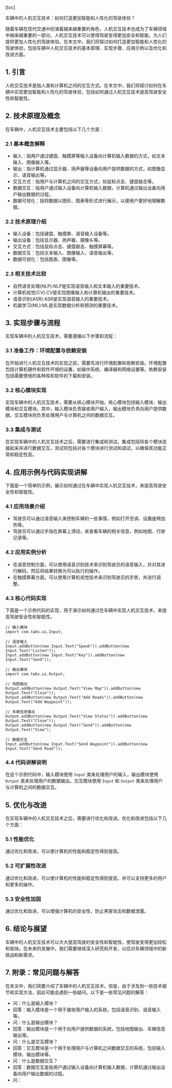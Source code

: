
[toc]                    
                
                
车辆中的人机交互技术：如何打造更加智能和人性化的驾驶体验？

随着车辆在现代交通中扮演着越来越重要的角色，人机交互技术也成为了车辆领域中越来越重要的一部分。人机交互技术可以使得驾驶变得更加安全和智能，为人们提供更加人性化的驾驶体验。在本文中，我们将探讨如何打造更加智能和人性化的驾驶体验，包括车辆中人机交互技术的基本原理、实现步骤、应用示例以及优化和改进方面。

## 1. 引言

人机交互技术是指人类和计算机之间的交互方式。在本文中，我们将探讨如何在车辆中实现更加智能和人性化的驾驶体验，包括如何通过人机交互技术提高驾驶安全性和智能性。

## 2. 技术原理及概念

在车辆中，人机交互技术主要包括以下几个方面：

### 2.1 基本概念解释

* 输入：指用户通过键盘、触摸屏等输入设备向计算机输入数据的方式，如文本输入、图像输入等。
* 输出：指计算机通过显示器、扬声器等设备向用户提供数据的方式，如图像显示、语音输出等。
* 交互方式：指用户与计算机之间的交互方式，如鼠标点击、键盘敲击等。
* 数据交互：指用户通过输入设备向计算机输入数据，计算机通过输出设备向用户输出数据的过程。
* 数据可视化：指将数据以图形、图表等形式进行展示，以便用户更好地理解数据。

### 2.2 技术原理介绍

* 输入设备：包括键盘、触摸屏、语音输入设备等。
* 输出设备：包括显示器、扬声器、摄像头等。
* 交互方式：包括鼠标点击、键盘敲击、触摸屏幕等。
* 数据交互：包括文本输入、图像输入、语音输出等。
* 数据可视化：包括图表、图像等。

### 2.3 相关技术比较

* 自然语言处理(NLP):NLP是实现语音输入和文本输入的重要技术。
* 计算机视觉(CV):CV是实现图像输入和计算机输出的重要技术。
* 语音识别(ASR):ASR是实现语音输入的重要技术。
* 机器学习(ML):ML是实现数据分析和预测的重要技术。

## 3. 实现步骤与流程

实现车辆中的人机交互技术，需要遵循以下步骤和流程：

### 3.1 准备工作：环境配置与依赖安装

在开始进行人机交互技术的实现之前，需要先进行环境配置和依赖安装。环境配置包括计算机硬件和软件环境的设置，如操作系统、编译器和网络设置等。依赖安装包括需要使用的各种库和软件的下载和安装。

### 3.2 核心模块实现

实现车辆中的人机交互技术，需要从核心模块开始。核心模块包括输入模块、输出模块和交互模块。其中，输入模块负责接收用户输入，输出模块负责向用户提供数据，交互模块则负责处理用户与计算机之间的数据交互。

### 3.3 集成与测试

在实现车辆中的人机交互技术之后，需要进行集成和测试。集成包括将各个模块连接起来并进行数据交互，测试则包括对各个模块进行测试和调试，以确保其功能正常和稳定性高。

## 4. 应用示例与代码实现讲解

下面是一个简单的示例，展示如何通过在车辆中实现人机交互技术，来提高驾驶安全性和智能性。

### 4.1 应用场景介绍

* 驾驶员可以通过语音输入来控制车辆的一些事情，例如打开空调、设置座椅加热等。
* 驾驶员可以通过手指在屏幕上滑动，来查看车辆的相关信息，例如地图、行驶记录等。

### 4.2 应用实例分析

* 在语音控制方面，可以使用语音识别技术来识别驾驶员的语音输入，并对其进行解码，然后将结果转换为可以执行的操作。
* 在触摸屏幕方面，可以使用计算机视觉技术来识别驾驶员的手势，并进行调整。

### 4.3 核心代码实现

下面是一个示例代码的实现，用于演示如何通过在车辆中实现人机交互技术，来提高驾驶安全性和智能性。

```
// 输入模块
import com.twbs.ui.Input;

// 语音输入
Input.addButton(new Input.Text("Speak")).addButton(new Input.Text("Listen"));
Input.addButton(new Input.Text("Key")).addButton(new Input.Text("Send"));

// 输出模块
import com.twbs.ui.Output;

// 地图输出
Output.addButton(new Output.Text("View Map")).addButton(new Output.Text("Close"));
Output.addButton(new Output.Text("Add Roads")).addButton(new Output.Text("Add Waypoint"));

// 车辆信息输出
Output.addButton(new Output.Text("View Status")).addButton(new Output.Text("Close"));
Output.addButton(new Output.Text("Send")).addButton(new Output.Text("View");

// 数据交互
Input.addButton(new Input.Text("Send Waypoint")).addButton(new Input.Text("Send Road"));
```

### 4.4 代码讲解说明

在这个示例代码中，输入模块使用 `Input` 类来处理用户的输入，输出模块使用 `Output` 类来处理用户的数据输出。交互模块使用 `Input` 和 `Output` 类来处理用户与计算机之间的数据交互。

## 5. 优化与改进

在实现车辆中的人机交互技术之后，需要进行优化和改进。优化和改进包括以下几个方面：

### 5.1 性能优化

通过优化和改进，可以使计算机的性能和稳定性得到提高。

### 5.2 可扩展性改进

通过优化和改进，可以使计算机的性能和稳定性得到提高，并可以支持更多的用户和更多的操作。

### 5.3 安全性加固

通过优化和改进，可以增强计算机的安全性，防止黑客攻击和数据泄露。

## 6. 结论与展望

车辆中的人机交互技术可以大大提高驾驶的安全性和智能性，使驾驶变得更加轻松和愉快。在未来的发展中，我们需要继续深入研究和开发，以应对车辆领域中的新挑战和新需求。

## 7. 附录：常见问题与解答

在本文中，我们简要介绍了车辆中的人机交互技术。但是，由于涉及到一些技术细节和实现方法，因此可能会遇到一些疑问。以下是一些常见问题的解答：

* 问：什么是输入模块？
* 回答：输入模块是一个用于接收用户输入的系统，包括语音识别、语音输入等。
* 问：什么是输出模块？
* 回答：输出模块是一个用于向用户提供数据的系统，包括地图输出、车辆信息输出等。
* 问：什么是交互模块？
* 回答：交互模块是一个用于处理用户与计算机之间数据交互的系统，包括输入模块、输出模块等。
* 问：什么是数据交互？
* 回答：数据交互是指用户通过输入设备向计算机输入数据，计算机通过输出设备向用户输出数据的过程。
* 问：

